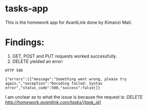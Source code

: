 # tasks-app

This is the homework app for AvantLink done by Kimanzi Mati.

# Findings:

1. GET, POST and PUT requests worked successfully.
2. DELETE yielded an error:

```
HTTP 500

{"errors":[{"message":"Something went wrong, please try again.","exception":"Decoding failed: Syntax error","status_code":500,"success":false}]}

```

I am unclear as to what the issue is because the request is: *DELETE http://homework.avantlink.com/tasks/{task_id}*

